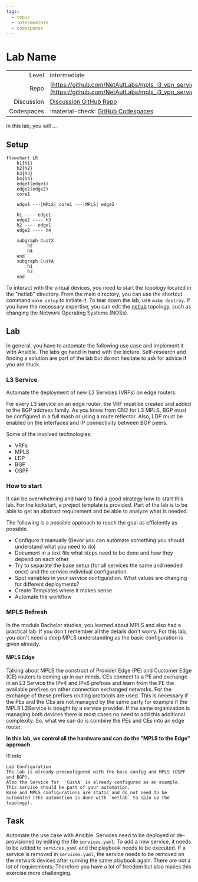 ```yaml
---
tags:
  - topic
  - intermediate
  - codespaces
---
```


# Lab Name


|             |                                                                                                         |
| ----------: | :-------------------------------------------------------------------------------------------------------|
| Level       | intermediate                                                                                            |
| Repo        | [https://github.com/NetAutLabs/mpls_l3_vpn_service](https://github.com/NetAutLabs/mpls_l3_vpn_service)  |
| Discussion  | [Discussion GitHub Repo](https://github.com/NetAutLabs/mpls_l3_vpn_service/discussions)                 |
| Codespaces  | :material-check: [GitHub Codespaces](https://codespaces.new/NetAutLabs/mpls_l3_vpn_service)             |


In this lab, you will ...

## Setup

``` mermaid
flowchart LR
    h1{h1}
    h2{h2}
    h3{h3}
    h4{h4}
    edge1(edge1)
    edge2(edge2)
    core1
    
    edge1 ---|MPLS| core1 ---|MPLS| edge2
    
    h1 ---- edge1
    edge2 ---- h3
    h2 ---- edge1
    edge2 ---- h4

    subgraph CustX
        h2
        h4
    end
    subgraph CustA
        h1
        h3
    end

```

To interact with the virtual devices, you need to start the topology located in the "netlab" directory. From the main directory, you can use the shortcut command `make setup` to initiate it. To tear down the lab, use `make destroy`. If you have the necessary expertise, you can edit the [netlab](https://netlab.tools) topology, such as changing the Network Operating Systems (NOSs).


## Lab
In general, you have to automate the following use case and implement it with Ansible.
The labs go hand in hand with the lecture. Self-research and finding a solution are part of the lab
but do not hesitate to ask for advice if you are stuck.


### L3 Service

Automate the deployment of new L3 Services (VRFs) on edge routers.


For every L3 service on an edge router, the VRF must be created and added to the BGP address family.
As you know from CN2 for L3 MPLS, BGP must be configured in a full mash or using a route reflector.
Also, LDP must be enabled on the interfaces and IP connectivity between BGP peers.


Some of the involved technologies:

- VRFs
- MPLS
- LDP
- BGP
- OSPF

### How to start


It can be overwhelming and hard to find a good strategy how to start this lab.
For the kickstart, a project template is provided.
Part of the lab is to be able to get an abstract requirement and be able to analyze what is needed.


The following is a possible approach to reach the goal as efficiently as possible.


- Configure it manually (Bevor you can automate something you should understand what you need to do)
- Document in a text file what steps need to be done and how they depend on each other
- Try to separate the base setup (for all services the same and needed once) and the service individual configuration.
- Spot variables in your service configuration. What values are changing for different deployments?
- Create Templates where it makes sense
- Automate the workflow



### MPLS Refresh

In the module Bachelor studies, you learned about MPLS and also had a practical lab. If you don't remember all the details don't worry.
For this lab, you don't need a deep MPLS understanding as the basic configuration is given already.

#### MPLS Edge

Talking about MPLS the construct of Provider Edge (PE) and Customer Edge (CE) routers is coming up in our minds. CEs connect to a PE and exchange in an L3 Service
the IPv4 and IPv6 prefixes and learn from the PE the available prefixes on other connection exchanged networks. For the exchange of these prefixes routing protocols are used.
This is necessary if the PEs and the CEs are not managed by the same party for example if the MPLS L3Service is bought by a service provider.
If the same organization is managing both devices there is most cases no need to add this additional complexity. So, what we can do is combine the PEs and CEs into an edge router.

**In this lab, we control all the hardware and can do the "MPLS to the Edge" approach.**

!!! info 

    Lab Configuration
    The lab is already preconfigured with the base config and MPLS (OSPF and BGP).
    Also the Service for  `CustA` is already configured as an example. This service should be part of your automation.
    Base and MPLS configurations are static and do not need to be automated (The automation is done with `netlab` to spin up the topology).


## Task

Automate the use case with Ansible. Services need to be deployed or de-provisioned by editing the file `services.yaml`.
To add a new service, it needs to be added to `services.yaml` and the playbook needs to be executed.
If a service is removed in `services.yaml`, the service needs to be removed on the network devices after running the same playbook again.
There are not a lot of requirements; Therefore you have a lot of freedom but also makes this exercise more challenging.

